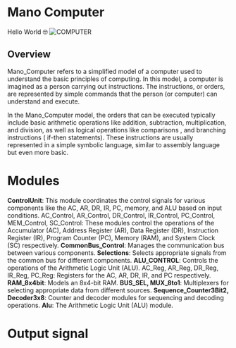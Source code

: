 # Mano Computer
Hello World 🤓
![COMPUTER](https://github.com/mohamed778-mo/Mano_Computer_project/assets/137796091/2ee9d03f-7af6-498e-afb0-7a69d5ce9de4)



## Overview

Mano_Computer refers to a simplified model of a computer used to understand the basic principles of computing. In this model, a computer is imagined as a person carrying out instructions. The instructions, or orders, are represented by simple commands that the person (or computer) can understand and execute.

In the Mano_Computer model, the orders that can be executed typically include basic arithmetic operations like addition, subtraction, multiplication, and division, as well as logical operations like comparisons , and branching instructions ( if-then statements). These instructions are usually represented in a simple symbolic language, similar to assembly language but even more basic.

# Modules
**ControlUnit**: This module coordinates the control signals for various components like the AC, AR, DR, IR, PC, memory, and ALU based on input conditions.
AC_Control, AR_Control, DR_Control, IR_Control, PC_Control, MEM_Control, SC_Control: These modules control the operations of the Accumulator (AC), Address Register (AR), Data Register (DR), Instruction Register (IR), Program Counter (PC), Memory (RAM), and System Clock (SC) respectively.
**CommonBus_Control**: Manages the communication bus between various components.
**Selections**: Selects appropriate signals from the common bus for different components.
**ALU_CONTROL**: Controls the operations of the Arithmetic Logic Unit (ALU).
AC_Reg, AR_Reg, DR_Reg, IR_Reg, PC_Reg: Registers for the AC, AR, DR, IR, and PC respectively.
**RAM_8x4bit**: Models an 8x4-bit RAM.
**BUS_SEL, MUX_8to1**: Multiplexers for selecting appropriate data from different sources.
**Sequence_Counter3Bit2, Decoder3x8**: Counter and decoder modules for sequencing and decoding operations.
**Alu**: The Arithmetic Logic Unit (ALU) module.

# Output signal

